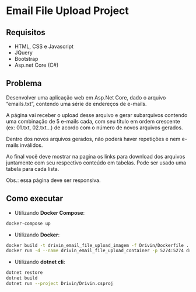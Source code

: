 # Email File Upload Project

## Requisitos

- HTML, CSS e Javascript
- JQuery
- Bootstrap
- Asp.net Core (C#)

## Problema

Desenvolver uma aplicação web em Asp.Net Core, dado o arquivo “emails.txt”, contendo uma série de endereços de e-mails.

A página vai receber o upload desse arquivo e gerar subarquivos contendo uma combinação de 5 e-mails cada, com seu título em ordem crescente (ex: 01.txt, 02.txt...) de acordo com o número de novos arquivos gerados.

Dentro dos novos arquivos gerados, não poderá haver repetições e nem e-mails inválidos.

Ao final você deve mostrar na pagina os links para download dos arquivos juntamente com seu respectivo conteúdo em tabelas. Pode ser usado uma tabela para cada lista.

Obs.: essa página deve ser responsiva.

## Como executar

- Utilizando **Docker Compose**:

```bash
docker-compose up
```

- Utilizando **Docker**:

```bash
docker build -t drivin_email_file_upload_imagem -f Drivin/Dockerfile .
docker run -d --name drivin_email_file_upload_container -p 5274:5274 drivin_email_file_upload_imagem
```

- Utilizando **dotnet cli**:

```bash
dotnet restore
dotnet build
dotnet run --project Drivin/Drivin.csproj
```
